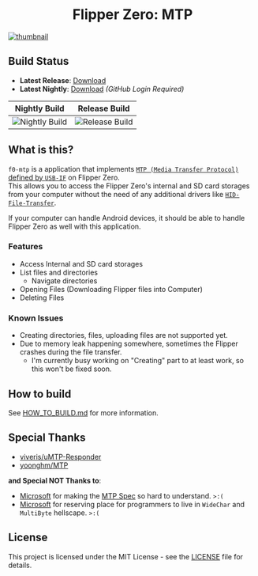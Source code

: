 <h1 align="center">Flipper Zero: MTP</h1>

[![thumbnail](https://img.youtube.com/vi/e35w9nYTJfE/0.jpg)](https://www.youtube.com/watch?v=e35w9nYTJfE)

## Build Status

- **Latest Release**: [Download](https://github.com/Alex4386/f0-mtp/releases/latest)
- **Latest Nightly**: [Download](https://github.com/Alex4386/f0-mtp/actions/workflows/nightly.yml) _(GitHub Login Required)_

|                                           Nightly Build                                           |                                           Release Build                                           |
| :-----------------------------------------------------------------------------------------------: | :-----------------------------------------------------------------------------------------------: |
| ![Nightly Build](https://github.com/Alex4386/f0-mtp/actions/workflows/nightly.yml/badge.svg) | ![Release Build](https://github.com/Alex4386/f0-mtp/actions/workflows/release.yml/badge.svg) |

## What is this?

`f0-mtp` is a application that implements [`MTP (Media Transfer Protocol)` defined by `USB-IF`](https://www.usb.org/document-library/media-transfer-protocol-v11-spec-and-mtp-v11-adopters-agreement) on Flipper Zero.  
This allows you to access the Flipper Zero's internal and SD card storages from your computer without the need of any additional drivers like [`HID-File-Transfer`](https://github.com/Kavakuo/HID-File-Transfer).  
  
If your computer can handle Android devices, it should be able to handle Flipper Zero as well with this application.  
  

### Features
* Access Internal and SD card storages
* List files and directories
   - Navigate directories
* Opening Files (Downloading Flipper files into Computer)
* Deleting Files

### Known Issues
* Creating directories, files, uploading files are not supported yet.
* Due to memory leak happening somewhere, sometimes the Flipper crashes during the file transfer.  
  - I'm currently busy working on "Creating" part to at least work, so this won't be fixed soon.

## How to build
See [HOW_TO_BUILD.md](HOW_TO_BUILD.md) for more information.  

## Special Thanks
- [viveris/uMTP-Responder](https://github.com/viveris/uMTP-Responder)
- [yoonghm/MTP](https://github.com/yoonghm/MTP)

**and Special NOT Thanks to**:  
- [Microsoft](https://microsoft.com) for making the [MTP Spec](https://www.usb.org/document-library/media-transfer-protocol-v11-spec-and-mtp-v11-adopters-agreement) so hard to understand. `>:(`  
- [Microsoft](https://microsoft.com) for reserving place for programmers to live in `WideChar` and `MultiByte` hellscape. `>:(`

## License
This project is licensed under the MIT License - see the [LICENSE](LICENSE) file for details.
